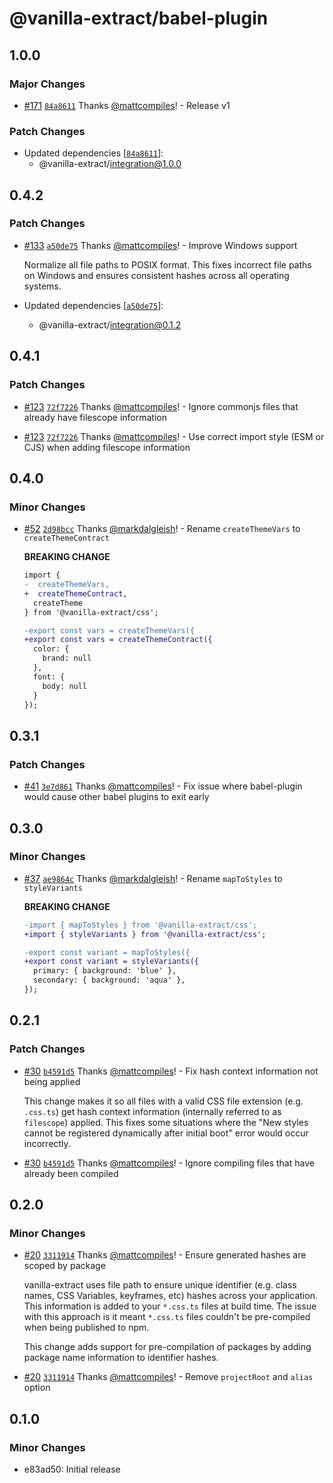 # @vanilla-extract/babel-plugin

## 1.0.0

### Major Changes

- [#171](https://github.com/seek-oss/vanilla-extract/pull/171) [`84a8611`](https://github.com/seek-oss/vanilla-extract/commit/84a8611972f32a00a6cbd85267a01dd2d31be869) Thanks [@mattcompiles](https://github.com/mattcompiles)! - Release v1

### Patch Changes

- Updated dependencies [[`84a8611`](https://github.com/seek-oss/vanilla-extract/commit/84a8611972f32a00a6cbd85267a01dd2d31be869)]:
  - @vanilla-extract/integration@1.0.0

## 0.4.2

### Patch Changes

- [#133](https://github.com/seek-oss/vanilla-extract/pull/133) [`a50de75`](https://github.com/seek-oss/vanilla-extract/commit/a50de7505849a317d76713d225514050a38e23e2) Thanks [@mattcompiles](https://github.com/mattcompiles)! - Improve Windows support

  Normalize all file paths to POSIX format. This fixes incorrect file paths on Windows and ensures consistent hashes across all operating systems.

- Updated dependencies [[`a50de75`](https://github.com/seek-oss/vanilla-extract/commit/a50de7505849a317d76713d225514050a38e23e2)]:
  - @vanilla-extract/integration@0.1.2

## 0.4.1

### Patch Changes

- [#123](https://github.com/seek-oss/vanilla-extract/pull/123) [`72f7226`](https://github.com/seek-oss/vanilla-extract/commit/72f722674d49a5128df61045689c7a231b9f9cee) Thanks [@mattcompiles](https://github.com/mattcompiles)! - Ignore commonjs files that already have filescope information

* [#123](https://github.com/seek-oss/vanilla-extract/pull/123) [`72f7226`](https://github.com/seek-oss/vanilla-extract/commit/72f722674d49a5128df61045689c7a231b9f9cee) Thanks [@mattcompiles](https://github.com/mattcompiles)! - Use correct import style (ESM or CJS) when adding filescope information

## 0.4.0

### Minor Changes

- [#52](https://github.com/seek-oss/vanilla-extract/pull/52) [`2d98bcc`](https://github.com/seek-oss/vanilla-extract/commit/2d98bccb40603585cf9eab70ff0afc52c33f803d) Thanks [@markdalgleish](https://github.com/markdalgleish)! - Rename `createThemeVars` to `createThemeContract`

  **BREAKING CHANGE**

  ```diff
  import {
  -  createThemeVars,
  +  createThemeContract,
    createTheme
  } from '@vanilla-extract/css';

  -export const vars = createThemeVars({
  +export const vars = createThemeContract({
    color: {
      brand: null
    },
    font: {
      body: null
    }
  });
  ```

## 0.3.1

### Patch Changes

- [#41](https://github.com/seek-oss/vanilla-extract/pull/41) [`3e7d861`](https://github.com/seek-oss/vanilla-extract/commit/3e7d861187ab398eb623be751782a29d7e98144f) Thanks [@mattcompiles](https://github.com/mattcompiles)! - Fix issue where babel-plugin would cause other babel plugins to exit early

## 0.3.0

### Minor Changes

- [#37](https://github.com/seek-oss/vanilla-extract/pull/37) [`ae9864c`](https://github.com/seek-oss/vanilla-extract/commit/ae9864c727c2edd0d415b77f738a3c959c98fca6) Thanks [@markdalgleish](https://github.com/markdalgleish)! - Rename `mapToStyles` to `styleVariants`

  **BREAKING CHANGE**

  ```diff
  -import { mapToStyles } from '@vanilla-extract/css';
  +import { styleVariants } from '@vanilla-extract/css';

  -export const variant = mapToStyles({
  +export const variant = styleVariants({
    primary: { background: 'blue' },
    secondary: { background: 'aqua' },
  });
  ```

## 0.2.1

### Patch Changes

- [#30](https://github.com/seek-oss/vanilla-extract/pull/30) [`b4591d5`](https://github.com/seek-oss/vanilla-extract/commit/b4591d568796ac7d79a588d0e7ad453dc45532f8) Thanks [@mattcompiles](https://github.com/mattcompiles)! - Fix hash context information not being applied

  This change makes it so all files with a valid CSS file extension (e.g. `.css.ts`) get hash context information (internally referred to as `filescope`) applied. This fixes some situations where the "New styles cannot be registered dynamically after initial boot" error would occur incorrectly.

* [#30](https://github.com/seek-oss/vanilla-extract/pull/30) [`b4591d5`](https://github.com/seek-oss/vanilla-extract/commit/b4591d568796ac7d79a588d0e7ad453dc45532f8) Thanks [@mattcompiles](https://github.com/mattcompiles)! - Ignore compiling files that have already been compiled

## 0.2.0

### Minor Changes

- [#20](https://github.com/seek-oss/vanilla-extract/pull/20) [`3311914`](https://github.com/seek-oss/vanilla-extract/commit/3311914d92406cda5d5bb71ee72075501f868bd5) Thanks [@mattcompiles](https://github.com/mattcompiles)! - Ensure generated hashes are scoped by package

  vanilla-extract uses file path to ensure unique identifier (e.g. class names, CSS Variables, keyframes, etc) hashes across your application. This information is added to your `*.css.ts` files at build time. The issue with this approach is it meant `*.css.ts` files couldn't be pre-compiled when being published to npm.

  This change adds support for pre-compilation of packages by adding package name information to identifier hashes.

* [#20](https://github.com/seek-oss/vanilla-extract/pull/20) [`3311914`](https://github.com/seek-oss/vanilla-extract/commit/3311914d92406cda5d5bb71ee72075501f868bd5) Thanks [@mattcompiles](https://github.com/mattcompiles)! - Remove `projectRoot` and `alias` option

## 0.1.0

### Minor Changes

- e83ad50: Initial release
